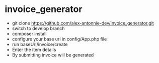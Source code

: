 # invoice_generator

* git clone https://github.com/alex-antonnie-dev/invoice_generator.git
* switch to develop branch
* composer install
* configure your base url in config/App.php file
* run baseUrl/invoice/create
* Enter the item details
* By submitting invoice will be generated
